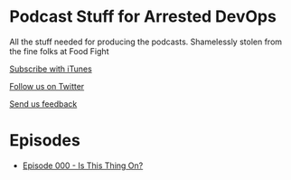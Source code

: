 Podcast Stuff for Arrested DevOps
=======

All the stuff needed for producing the podcasts. Shamelessly stolen from the fine folks at Food Fight


[Subscribe with iTunes](http://www.arresteddevops.com/itunes.rss)

[Follow us on Twitter](https://twitter.com/#!/arresteddevops)

[Send us feedback](mailto:show@arresteddevops.org)

Episodes
=================

* [Episode 000 - Is This Thing On?](http://arresteddevops.com/2013/12/04/episode-000-is-this-thing-on/)